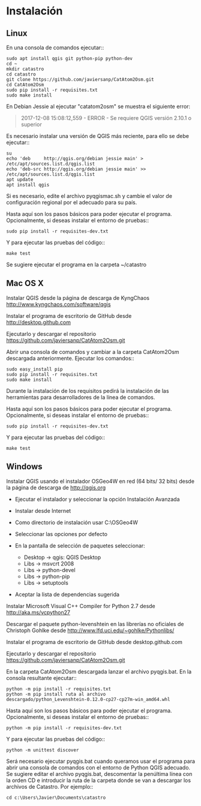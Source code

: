 Instalación
===========

Linux
-----

En una consola de comandos ejecutar::

    sudo apt install qgis git python-pip python-dev
    cd ~
    mkdir catastro
    cd catastro
    git clone https://github.com/javiersanp/CatAtom2Osm.git
    cd CatAtom2Osm
    sudo pip install -r requisites.txt
    sudo make install

En Debian Jessie al ejecutar "catatom2osm" se muestra el siguiente error:
>2017-12-08 15:08:12,559 - ERROR - Se requiere QGIS versión 2.10.1 o superior

Es necesario instalar una versión de QGIS más reciente, para ello se debe ejecutar::

    su
    echo 'deb     http://qgis.org/debian jessie main' > /etc/apt/sources.list.d/qgis.list
    echo 'deb-src http://qgis.org/debian jessie main' >> /etc/apt/sources.list.d/qgis.list
    apt update
    apt install qgis

Si es necesario, edite el archivo pyqgismac.sh y cambie el valor de configuración regional por el adecuado para su país.

Hasta aquí son los pasos básicos para poder ejecutar el programa.
Opcionalmente, si deseas instalar el entorno de pruebas::

    sudo pip install -r requisites-dev.txt
    
Y para ejecutar las pruebas del código::

    make test
    
Se sugiere ejecutar el programa en la carpeta ~/catastro

Mac OS X
--------

Instalar QGIS desde la página de descarga de KyngChaos 
http://www.kyngchaos.com/software/qgis

Instalar el programa de escritorio de GitHub desde
http://desktop.github.com

Ejecutarlo y descargar el repositorio 
https://github.com/javiersanp/CatAtom2Osm.git

Abrir una consola de comandos y cambiar a la carpeta CatAtom2Osm descargada
anteriormente. Ejecutar los comandos::

    sudo easy_install pip
    sudo pip install -r requisites.txt
    sudo make install

Durante la instalación de los requisitos pedirá la instalación de las 
herramientas para desarrolladores de la línea de comandos.

Hasta aquí son los pasos básicos para poder ejecutar el programa.
Opcionalmente, si deseas instalar el entorno de pruebas::

    sudo pip install -r requisites-dev.txt
    
Y para ejecutar las pruebas del código::

    make test

Windows
-------

Instalar QGIS usando el instalador OSGeo4W en red (64 bits/ 32 bits) desde la
página de descarga de http://qgis.org

* Ejecutar el instalador y seleccionar la opción Instalación Avanzada
* Instalar desde Internet
* Como directorio de instalación usar C:\OSGeo4W
* Seleccionar las opciones por defecto
* En la pantalla de selección de paquetes seleccionar:

  * Desktop -> qgis: QGIS Desktop
  * Libs -> msvcrt 2008
  * Libs -> python-devel
  * Libs -> python-pip
  * Libs -> setuptools

* Aceptar la lista de dependencias sugerida

Instalar Microsoft Visual C++ Compiler for Python 2.7 desde 
http://aka.ms/vcpython27

Descargar el paquete python-levenshtein en las librerías no oficiales de 
Christoph Gohlke desde http://www.lfd.uci.edu/~gohlke/Pythonlibs/

Instalar el programa de escritorio de GitHub desde desktop.github.com

Ejecutarlo y descargar el repositorio https://github.com/javiersanp/CatAtom2Osm.git

En la carpeta CatAtom2Osm descargada lanzar el archivo pyqgis.bat. 
En la consola resultante ejecutar::

    python -m pip install -r requisites.txt
    python -m pip install ruta al archivo descargado/python_Levenshtein‑0.12.0‑cp27‑cp27m‑win_amd64.whl

Hasta aquí son los pasos básicos para poder ejecutar el programa.
Opcionalmente, si deseas instalar el entorno de pruebas::

    python -m pip install -r requisites-dev.txt
    
Y para ejecutar las pruebas del código::

    python -m unittest discover

Será necesario ejecutar pyqgis.bat cuando queramos usar el programa para abrir una consola de comandos con el entorno de Python QGIS adecuado. Se sugiere editar el archivo pyqgis.bat, descomentar la penúltima línea con la orden CD e introducir la ruta de la carpeta donde se van a descargar los archivos de Catastro. Por ejemplo::

    cd c:\Users\Javier\Documents\catastro
